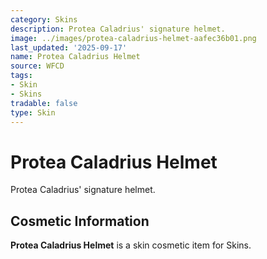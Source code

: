 ```yaml
---
category: Skins
description: Protea Caladrius' signature helmet.
image: ../images/protea-caladrius-helmet-aafec36b01.png
last_updated: '2025-09-17'
name: Protea Caladrius Helmet
source: WFCD
tags:
- Skin
- Skins
tradable: false
type: Skin
---
```


# Protea Caladrius Helmet

Protea Caladrius' signature helmet.

## Cosmetic Information

**Protea Caladrius Helmet** is a skin cosmetic item for Skins.

